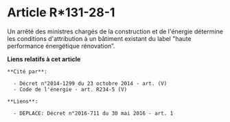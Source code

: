 # Article R*131-28-1

Un arrêté des ministres chargés de la construction et de l'énergie détermine les conditions d'attribution à un bâtiment
existant du label "haute performance énergétique rénovation”.

**Liens relatifs à cet article**

	**Cité par**:

	  - Décret n°2014-1299 du 23 octobre 2014 - art. (V)
	  - Code de l'énergie - art. R234-5 (V)

	**Liens**:

	  - DEPLACE: Décret n°2016-711 du 30 mai 2016 - art. 1
